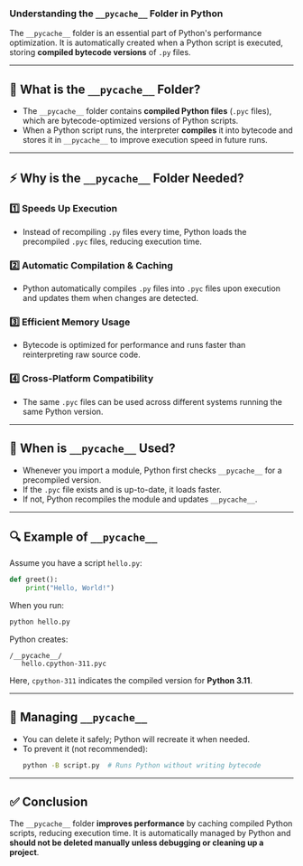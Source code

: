 ### Understanding the `__pycache__` Folder in Python

The `__pycache__` folder is an essential part of Python's performance optimization. It is automatically created when a Python script is executed, storing **compiled bytecode versions** of `.py` files.

---

## 📌 **What is the `__pycache__` Folder?**
- The `__pycache__` folder contains **compiled Python files** (`.pyc` files), which are bytecode-optimized versions of Python scripts.
- When a Python script runs, the interpreter **compiles** it into bytecode and stores it in `__pycache__` to improve execution speed in future runs.

---

## ⚡ **Why is the `__pycache__` Folder Needed?**
### 1️⃣ **Speeds Up Execution**
   - Instead of recompiling `.py` files every time, Python loads the precompiled `.pyc` files, reducing execution time.

### 2️⃣ **Automatic Compilation & Caching**
   - Python automatically compiles `.py` files into `.pyc` files upon execution and updates them when changes are detected.

### 3️⃣ **Efficient Memory Usage**
   - Bytecode is optimized for performance and runs faster than reinterpreting raw source code.

### 4️⃣ **Cross-Platform Compatibility**
   - The same `.pyc` files can be used across different systems running the same Python version.

---

## 🎯 **When is `__pycache__` Used?**
- Whenever you import a module, Python first checks `__pycache__` for a precompiled version.
- If the `.pyc` file exists and is up-to-date, it loads faster.
- If not, Python recompiles the module and updates `__pycache__`.

---

## 🔍 **Example of `__pycache__`**
Assume you have a script `hello.py`:

```python
def greet():
    print("Hello, World!")
```
When you run:
```bash
python hello.py
```
Python creates:
```
/__pycache__/
   hello.cpython-311.pyc
```
Here, `cpython-311` indicates the compiled version for **Python 3.11**.

---

## 🔄 **Managing `__pycache__`**
- You can delete it safely; Python will recreate it when needed.
- To prevent it (not recommended):
  ```bash
  python -B script.py  # Runs Python without writing bytecode
  ```

---

## ✅ **Conclusion**
The `__pycache__` folder **improves performance** by caching compiled Python scripts, reducing execution time. It is automatically managed by Python and **should not be deleted manually unless debugging or cleaning up a project**.